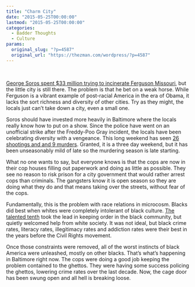 ```yaml
---
title: "Charm City"
date: "2015-05-25T00:00:00"
lastmod: "2015-05-25T00:00:00"
categories:
  - Badder Thoughts
  - Culture
params:
  original_slug: "?p=4587"
  original_url: "https://thezman.com/wordpress/?p=4587"
---
```


 

<a
href="http://www.dailymail.co.uk/news/article-2913625/Billionaire-George-Soros-spent-33MILLION-bankrolling-Ferguson-demonstrators-create-echo-chamber-drive-national-protests.html"
rel="noopener" target="_blank">George Soros spent $33 million trying to
incinerate Ferguson Missouri</a>, but the little city is still there.
The problem is that he bet on a weak horse. While Ferguson is a vibrant
example of post-racial America in the era of Obama, it lacks the sort
richness and diversity of other cities. Try as they might, the locals
just can’t take down a city, even a small one.

Soros should have invested more heavily in Baltimore where the locals
really know how to put on a show. Since the police have went on an
unofficial strike after the Freddy-Poo Gray incident, the locals have
been celebrating diversity with a vengeance. This long weekend has seen
<a
href="http://baltimore.cbslocal.com/2015/05/25/police-26-shootings-9-fatal-over-memorial-day-weekend-in-baltimore/"
rel="noopener" target="_blank">26 shootings and and 9 murders</a>.
Granted, it is a three day weekend, but it has been unseasonably mild of
late so the murdering season is late starting.

What no one wants to say, but everyone knows is that the cops are now in
their cop houses filling out paperwork and doing as little as possible.
They see no reason to risk prison for a city government that would
rather arrest cops than criminals. The gangsters know it is open season
so they are doing what they do and that means taking over the streets,
without fear of the cops.

Fundamentally, this is the problem with race relations in microcosm.
Blacks did best when whites were completely intolerant of black culture.
<a href="http://en.wikipedia.org/wiki/The_Talented_Tenth" rel="noopener"
target="_blank">The talented tenth</a> took the lead in keeping order in
the black community, but quietly welcomed help from white society. It
was not ideal, but black crime rates, literacy rates, illegitimacy rates
and addiction rates were their best in the years before the Civil Rights
movement.

Once those constraints were removed, all of the worst instincts of black
America were unleashed, mostly on other blacks. That’s what’s happening
in Baltimore right now. The cops were doing a good job keeping the
problem contained to the ghettos. They were having some success policing
the ghettos, lowering crime rates over the last decade. Now, the cage
door has been swung open and all hell is breaking loose.
